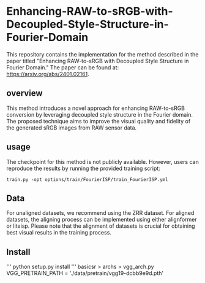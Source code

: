 # Enhancing-RAW-to-sRGB-with-Decoupled-Style-Structure-in-Fourier-Domain
This repository contains the implementation for the method described in the paper titled "Enhancing RAW-to-sRGB with Decoupled Style Structure in Fourier Domain." The paper can be found at: https://arxiv.org/abs/2401.02161.

## overview
This method introduces a novel approach for enhancing RAW-to-sRGB conversion by leveraging decoupled style structure in the Fourier domain. The proposed technique aims to improve the visual quality and fidelity of the generated sRGB images from RAW sensor data.

## usage
The checkpoint for this method is not publicly available. However, users can reproduce the results by running the provided training script:
```
train.py -opt options/train/FourierISP/train_FourierISP.yml
```
## Data
For unaligned datasets, we recommend using the ZRR dataset. For aligned datasets, the aligning process can be implemented using either alignformer or liteisp.
Please note that the alignment of datasets is crucial for obtaining best visual results in the training process.

## Install
'''
python setup.py install
'''
basicsr > archs > vgg_arch.py
VGG_PRETRAIN_PATH = './data/pretrain/vgg19-dcbb9e9d.pth'
